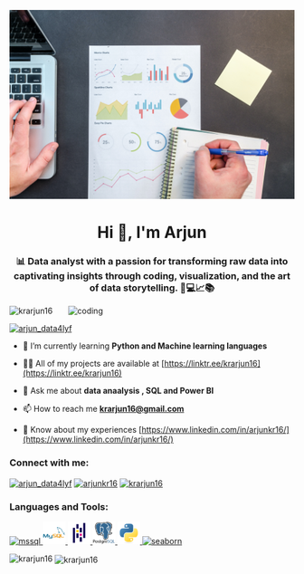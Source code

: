 ![logo](https://github.com/krarjun16/krarjun16/blob/main/pexels-lukas-669615.jpg)
<h1 align="center">Hi 👋, I'm Arjun</h1>
<h3 align="center">📊 Data analyst with a passion for transforming raw data into captivating insights through coding, visualization, and the art of data storytelling. 🚀💻📈📚</h3>

<img align="right" alt="coding" width="400" src="https://camo.githubusercontent.com/c1dcb74cc1c1835b1d716f5051499a2814c683c806b15f04b0eba492863703e9/68747470733a2f2f63646e2e6472696262626c652e636f6d2f75736572732f3733303730332f73637265656e73686f74732f363538313234332f6176656e746f2e676966.gif">


<p align="left"> <img src="https://komarev.com/ghpvc/?username=krarjun16&label=Profile%20views&color=0e75b6&style=flat" alt="krarjun16" /> </p>

<p align="left"> <a href="https://twitter.com/arjun_data4lyf" target="blank"><img src="https://img.shields.io/twitter/follow/arjun_data4lyf?logo=twitter&style=for-the-badge" alt="arjun_data4lyf" /></a> </p>

- 🌱 I’m currently learning **Python and Machine learning languages**

- 👨‍💻 All of my projects are available at [https://linktr.ee/krarjun16](https://linktr.ee/krarjun16)

- 💬 Ask me about **data anaalysis , SQL and Power BI**

- 📫 How to reach me **krarjun16@gmail.com**

- 📄 Know about my experiences [https://www.linkedin.com/in/arjunkr16/](https://www.linkedin.com/in/arjunkr16/)

<h3 align="left">Connect with me:</h3>
<p align="left">
<a href="https://twitter.com/arjun_data4lyf" target="blank"><img align="center" src="https://raw.githubusercontent.com/rahuldkjain/github-profile-readme-generator/master/src/images/icons/Social/twitter.svg" alt="arjun_data4lyf" height="30" width="40" /></a>
<a href="https://linkedin.com/in/arjunkr16" target="blank"><img align="center" src="https://raw.githubusercontent.com/rahuldkjain/github-profile-readme-generator/master/src/images/icons/Social/linked-in-alt.svg" alt="arjunkr16" height="30" width="40" /></a>
<a href="https://www.hackerrank.com/krarjun16" target="blank"><img align="center" src="https://raw.githubusercontent.com/rahuldkjain/github-profile-readme-generator/master/src/images/icons/Social/hackerrank.svg" alt="krarjun16" height="30" width="40" /></a>
</p>

<h3 align="left">Languages and Tools:</h3>
<p align="left"> <a href="https://www.microsoft.com/en-us/sql-server" target="_blank" rel="noreferrer"> <img src="https://www.svgrepo.com/show/303229/microsoft-sql-server-logo.svg" alt="mssql" width="40" height="40"/> </a> <a href="https://www.mysql.com/" target="_blank" rel="noreferrer"> <img src="https://raw.githubusercontent.com/devicons/devicon/master/icons/mysql/mysql-original-wordmark.svg" alt="mysql" width="40" height="40"/> </a> <a href="https://pandas.pydata.org/" target="_blank" rel="noreferrer"> <img src="https://raw.githubusercontent.com/devicons/devicon/2ae2a900d2f041da66e950e4d48052658d850630/icons/pandas/pandas-original.svg" alt="pandas" width="40" height="40"/> </a> <a href="https://www.postgresql.org" target="_blank" rel="noreferrer"> <img src="https://raw.githubusercontent.com/devicons/devicon/master/icons/postgresql/postgresql-original-wordmark.svg" alt="postgresql" width="40" height="40"/> </a> <a href="https://www.python.org" target="_blank" rel="noreferrer"> <img src="https://raw.githubusercontent.com/devicons/devicon/master/icons/python/python-original.svg" alt="python" width="40" height="40"/> </a> <a href="https://seaborn.pydata.org/" target="_blank" rel="noreferrer"> <img src="https://seaborn.pydata.org/_images/logo-mark-lightbg.svg" alt="seaborn" width="40" height="40"/> </a> </p>

<p><img align="left" src="https://github-readme-stats.vercel.app/api/top-langs?username=krarjun16&show_icons=true&locale=en&layout=compact" alt="krarjun16" /></p>

<p>&nbsp;<img align="center" src="https://github-readme-stats.vercel.app/api?username=krarjun16&show_icons=true&locale=en" alt="krarjun16" /></p>
